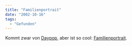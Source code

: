 ```yaml
---
title: "Familienportrait"
date: "2002-10-16"
tags:
  - "Gefunden"
---
```


Kommt zwar von [Daypop](https://web.archive.org/web/20040902182954/http://www.daypop.com/top.htm), aber ist so cool: [Familienportrait](https://web.archive.org/web/20040902182954/http://zonezero.com/magazine/essays/diegotime/time.html "Time").
